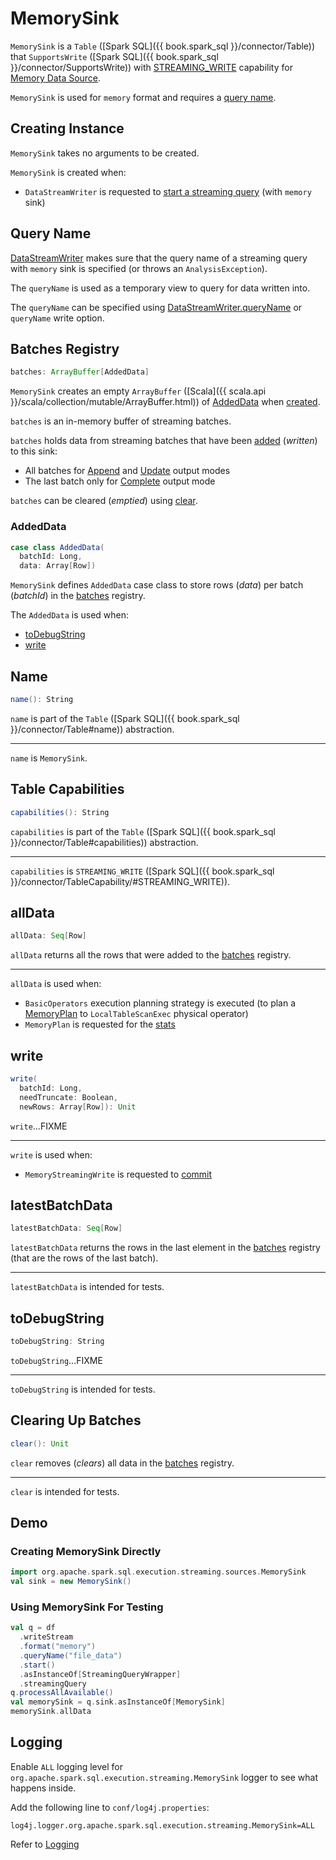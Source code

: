 # MemorySink

`MemorySink` is a `Table` ([Spark SQL]({{ book.spark_sql }}/connector/Table)) that `SupportsWrite` ([Spark SQL]({{ book.spark_sql }}/connector/SupportsWrite)) with [STREAMING_WRITE](#capabilities) capability for [Memory Data Source](index.md).

`MemorySink` is used for `memory` format and requires a [query name](#queryName).

## Creating Instance

`MemorySink` takes no arguments to be created.

`MemorySink` is created when:

* `DataStreamWriter` is requested to [start a streaming query](../../DataStreamWriter.md#startInternal) (with `memory` sink)

## <span id="queryName"> Query Name

[DataStreamWriter](../../DataStreamWriter.md#startInternal) makes sure that the query name of a streaming query with `memory` sink is specified (or throws an `AnalysisException`).

The `queryName` is used as a temporary view to query for data written into.

The `queryName` can be specified using [DataStreamWriter.queryName](../../DataStreamWriter.md#queryName) or `queryName` write option.

## <span id="batches"> Batches Registry

```scala
batches: ArrayBuffer[AddedData]
```

`MemorySink` creates an empty `ArrayBuffer` ([Scala]({{ scala.api }}/scala/collection/mutable/ArrayBuffer.html)) of [AddedData](#AddedData) when [created](#creating-instance).

`batches` is an in-memory buffer of streaming batches.

`batches` holds data from streaming batches that have been [added](#addBatch) (_written_) to this sink:

* All batches for [Append](../../OutputMode.md#Append) and [Update](../../OutputMode.md#Update) output modes
* The last batch only for [Complete](../../OutputMode.md#Complete) output mode

`batches` can be cleared (_emptied_) using [clear](#clear).

### <span id="AddedData"> AddedData

```scala
case class AddedData(
  batchId: Long,
  data: Array[Row])
```

`MemorySink` defines `AddedData` case class to store rows (_data_) per batch (_batchId_) in the [batches](#batches) registry.

The `AddedData` is used when:

* [toDebugString](#toDebugString)
* [write](#write)

## <span id="name"> Name

```scala
name(): String
```

`name` is part of the `Table` ([Spark SQL]({{ book.spark_sql }}/connector/Table#name)) abstraction.

---

`name` is `MemorySink`.

## <span id="capabilities"> Table Capabilities

```scala
capabilities(): String
```

`capabilities` is part of the `Table` ([Spark SQL]({{ book.spark_sql }}/connector/Table#capabilities)) abstraction.

---

`capabilities` is `STREAMING_WRITE` ([Spark SQL]({{ book.spark_sql }}/connector/TableCapability/#STREAMING_WRITE)).

## <span id="allData"> allData

```scala
allData: Seq[Row]
```

`allData` returns all the rows that were added to the [batches](#batches) registry.

---

`allData` is used when:

* `BasicOperators` execution planning strategy is executed (to plan a [MemoryPlan](MemoryPlan.md) to `LocalTableScanExec` physical operator)
* `MemoryPlan` is requested for the [stats](MemoryPlan.md#computeStats)

## <span id="write"> write

```scala
write(
  batchId: Long,
  needTruncate: Boolean,
  newRows: Array[Row]): Unit
```

`write`...FIXME

---

`write` is used when:

* `MemoryStreamingWrite` is requested to [commit](MemoryStreamingWrite.md#commit)

## <span id="latestBatchData"> latestBatchData

```scala
latestBatchData: Seq[Row]
```

`latestBatchData` returns the rows in the last element in the [batches](#batches) registry (that are the rows of the last batch).

---

`latestBatchData` is intended for tests.

## <span id="toDebugString"> toDebugString

```scala
toDebugString: String
```

`toDebugString`...FIXME

---

`toDebugString` is intended for tests.

## <span id="clear"> Clearing Up Batches

```scala
clear(): Unit
```

`clear` removes (_clears_) all data in the [batches](#batches) registry.

---

`clear` is intended for tests.

## Demo

### Creating MemorySink Directly

```scala
import org.apache.spark.sql.execution.streaming.sources.MemorySink
val sink = new MemorySink()
```

### Using MemorySink For Testing

```scala
val q = df
  .writeStream
  .format("memory")
  .queryName("file_data")
  .start()
  .asInstanceOf[StreamingQueryWrapper]
  .streamingQuery
q.processAllAvailable()
val memorySink = q.sink.asInstanceOf[MemorySink]
memorySink.allData
```

## Logging

Enable `ALL` logging level for `org.apache.spark.sql.execution.streaming.MemorySink` logger to see what happens inside.

Add the following line to `conf/log4j.properties`:

```text
log4j.logger.org.apache.spark.sql.execution.streaming.MemorySink=ALL
```

Refer to [Logging](../../spark-logging.md)

<!---
## Review Me

`MemorySink` is a [streaming sink](../../Sink.md) that <<addBatch, stores batches (records) in memory>>.

NOTE: `MemorySink` was introduced in the https://github.com/apache/spark/pull/12119[pull request for [SPARK-14288\][SQL\] Memory Sink for streaming].

Its aim is to allow users to test streaming applications in the Spark shell or other local tests.

You can set `checkpointLocation` using `option` method or it will be set to [spark.sql.streaming.checkpointLocation](../../configuration-properties.md#spark.sql.streaming.checkpointLocation) property.

If `spark.sql.streaming.checkpointLocation` is set, the code uses `$location/$queryName` directory.

Finally, when no `spark.sql.streaming.checkpointLocation` is set, a temporary directory `memory.stream` under `java.io.tmpdir` is used with `offsets` subdirectory inside.

NOTE: The directory is cleaned up at shutdown using `ShutdownHookManager.registerShutdownDeleteDir`.

It creates `MemorySink` instance based on the schema of the DataFrame it operates on.

It creates a new DataFrame using `MemoryPlan` with `MemorySink` instance created earlier and registers it as a temporary table (using spark-sql-dataframe.md#registerTempTable[DataFrame.registerTempTable] method).

NOTE: At this point you can query the table as if it were a regular non-streaming table using spark-sql-sqlcontext.md#sql[sql] method.

=== [[addBatch]] Adding Batch of Data to Sink -- `addBatch` Method

[source, scala]
----
addBatch(
  batchId: Long,
  data: DataFrame): Unit
----

`addBatch` branches off based on whether the given `batchId` has already been <<addBatch-committed, committed>> or <<addBatch-not-committed, not>>.

A batch ID is considered *committed* when the given batch ID is greater than the <<latestBatchId, latest batch ID>> (if available).

`addBatch` is part of the [Sink](../../Sink.md#addBatch) abstraction.

==== [[addBatch-not-committed]] Batch Not Committed

With the `batchId` not committed, `addBatch` prints out the following DEBUG message to the logs:

```
Committing batch [batchId] to [this]
```

`addBatch` collects records from the given `data`.

NOTE: `addBatch` uses `Dataset.collect` operator to collect records.

For <<outputMode, Append>> and <<outputMode, Update>> output modes, `addBatch` adds the data (as a `AddedData`) to the <<batches, batches>> internal registry.

For <<outputMode, Complete>> output mode, `addBatch` clears the <<batches, batches>> internal registry first before adding the data (as a `AddedData`).

For any other output mode, `addBatch` reports an `IllegalArgumentException`:

```
Output mode [outputMode] is not supported by MemorySink
```

==== [[addBatch-committed]] Batch Committed

With the `batchId` committed, `addBatch` simply prints out the following DEBUG message to the logs and returns.

```
Skipping already committed batch: [batchId]
```
-->
